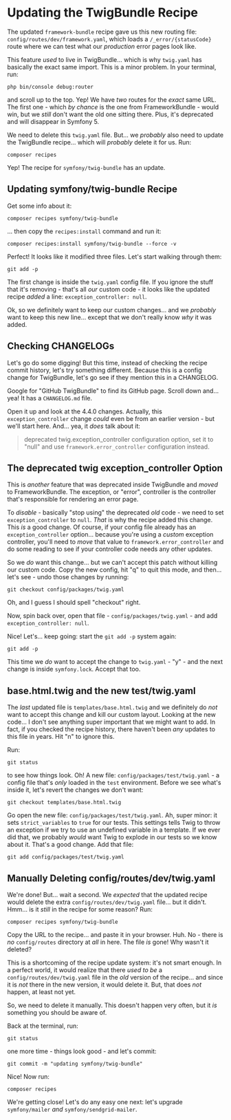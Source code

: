 # Updating the TwigBundle Recipe

The updated `framework-bundle` recipe gave us this new routing file:
`config/routes/dev/framework.yaml`, which loads a `/_error/{statusCode}` route
where we can test what our *production* error pages look like.

This feature *used* to live in TwigBundle... which is why `twig.yaml` has
basically the exact same import. This is a minor problem. In your terminal, run:

```terminal
php bin/console debug:router
```

and scroll up to the top. Yep! We have *two* routes for the *exact* same URL.
The first one - which *by chance* is the one from FrameworkBundle - would win,
but we *still* don't want the old one sitting there. Plus, it's deprecated and
will disappear in Symfony 5.

We need to delete this `twig.yaml` file. But... we *probably* also need to update
the TwigBundle recipe... which will *probably* delete it for us. Run:

```terminal
composer recipes
```

Yep! The recipe for `symfony/twig-bundle` has an update.

## Updating symfony/twig-bundle Recipe

Get some info about it:

```terminal
composer recipes symfony/twig-bundle
```

... then copy the `recipes:install` command and run it:

```terminal-silent
composer recipes:install symfony/twig-bundle --force -v
```

Perfect! It looks like it modified three files. Let's start walking through them:

```terminal
git add -p
```

The first change is inside the `twig.yaml` config file. If you ignore the stuff
that it's removing - that's all *our* custom code - it looks like the updated recipe
*added* a line: `exception_controller: null`.

Ok, so we definitely want to keep our custom changes... and we *probably* want to
keep this new line... except that we don't really know *why* it was added.

## Checking CHANGELOGs

Let's go do some digging! But this time, instead of checking the recipe commit
history, let's try something different. Because this is a config change for
TwigBundle, let's go see if they mention this in a CHANGELOG.

Google for "GitHub TwigBundle" to find its GitHub page. Scroll down and... yea!
It has a `CHANGELOG.md` file.

Open it up and look at the 4.4.0 changes. Actually, this `exception_controller`
change *could* even be from an earlier version - but we'll start here. And... yea,
it *does* talk about it:

> deprecated twig.exception_controller configuration option, set it to "null"
> and use `framework.error_controller` configuration instead.

## The deprecated twig exception_controller Option

This is *another* feature that was deprecated inside TwigBundle and *moved*
to FrameworkBundle. The exception, or "error", controller is the controller that's
responsible for rendering an error page.

To *disable* - basically "stop using" the deprecated *old* code - we need to
set `exception_controller` to `null`. *That* is why the recipe added this change.
This *is* a good change. Of course, if your config file already has
an `exception_controller` option... because you're using a *custom*
exception controller, you'll need to *move* that value to
`framework.error_controller` and do some reading to see if your controller code
needs any other updates.

So we *do* want this change... but we can't accept this patch without killing
our custom code. Copy the new config, hit "q" to quit this mode, and then... let's
see - undo those changes by running:

```terminal
git checkout config/packages/twig.yaml
```

Oh, and I guess I should spell "checkout" right.

Now, spin back over, open that file - `config/packages/twig.yaml` - and add
`exception_controller: null`.

Nice! Let's... keep going: start the `git add -p` system again:

```terminal-silent
git add -p
```

This time we *do* want to accept the change to `twig.yaml` - "y" - and the
next change is inside `symfony.lock`. Accept that too.

## base.html.twig and the new test/twig.yaml

The *last* updated file is `templates/base.html.twig` and we definitely do *not*
want to accept this change and kill our custom layout. Looking at the new code...
I don't see anything super important that we might want to add. In fact, if you
checked the recipe history, there haven't been *any* updates to this file in years.
Hit "n" to ignore this.

Run:

```terminal
git status
```

to see how things look. Oh! A new file: `config/packages/test/twig.yaml` - a
config file that's *only* loaded in the `test` environment. Before we see what's
inside it, let's revert the changes we don't want:

```terminal
git checkout templates/base.html.twig
```

Go open the new file: `config/packages/test/twig.yaml`. Ah, super minor:
it sets `strict_variables` to `true` for our tests. This settings tells Twig
to throw an exception if we try to use an undefined variable in a template. If
we ever did that, we probably *would* want Twig to explode in our tests so we
know about it. That's a good change. Add that file:

```terminal
git add config/packages/test/twig.yaml
```

## Manually Deleting config/routes/dev/twig.yaml

We're done! But... wait a second. We *expected* that the updated recipe would delete
the extra `config/routes/dev/twig.yaml` file... but it didn't. Hmm... is it *still*
in the recipe for some reason? Run:

```terminal
composer recipes symfony/twig-bundle
```

Copy the URL to the recipe... and paste it in your browser. Huh. No - there is
*no* `config/routes` directory at *all* in here. The file *is* gone! Why wasn't
it deleted?

This is a shortcoming of the recipe update system: it's not smart enough. In a
perfect world, it would realize that there *used to be* a
`config/routes/dev/twig.yaml` file in the *old* version of the recipe... and
since it is *not* there in the new version, it would delete it. But, that does
*not* happen, at least not yet.

So, we need to delete it manually. This doesn't happen very often, but it
*is* something you should be aware of.

Back at the terminal, run:

```terminal
git status
```

one more time - things look good - and let's commit:

```terminal
git commit -m "updating symfony/twig-bundle"
```

Nice! Now run:

```terminal
composer recipes
```

We're getting close! Let's do any easy one next: let's upgrade `symfony/mailer`
*and* `symfony/sendgrid-mailer`.
